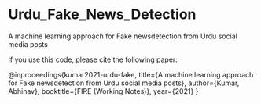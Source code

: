 # Urdu_Fake_News_Detection

A machine learning approach for Fake newsdetection from Urdu social media posts

If you use this code, please cite the following paper:

@inproceedings{kumar2021-urdu-fake, title={A machine learning approach for Fake newsdetection from Urdu social media posts}, author={Kumar, Abhinav}, booktitle={FIRE (Working Notes)}, year={2021} }
